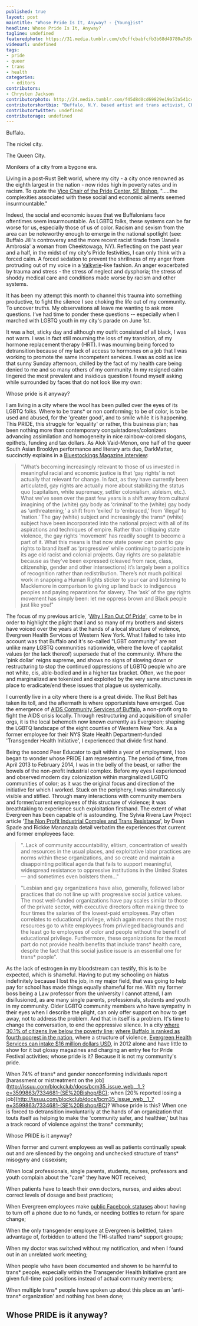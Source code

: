 ```yaml
---
published: true
layout: post
maintitle: "Whose Pride Is It, Anyway? - {Young}ist"
headline: Whose Pride Is It, Anyway?
tagline: undefined
featuredphoto: https://31.media.tumblr.com/c0cffcbabfcfb3b68d49780a7d8db44d/tumblr_inline_n564v7k2f21r4k2ut.jpg
videourl: undefined
tags:
- pride
- queer
- trans
- health
categories: 
  - editors
contributors:
- Chrysten Jackson
contributorphoto: http://24.media.tumblr.com/f45d8d0cd69829e19a53a541c498cae3/tumblr_n5672rSEVk1rq2ndso1_1280.jpg
contributorshortbio: "Buffalo, N.Y. based artist and trans activist, CHRYSALISAMIDST."
contributortwitter: undefined
contributorage: undefined
---
```


Buffalo. 

The nickel city. 

The Queen City. 

Monikers of a city from a bygone era. 

Living in a post-Rust Belt world, where my city - a city once renowned as the eighth largest in the nation - now rides high in poverty rates and in racism. To quote the [Vice Chair of the Pride Center, SE Bishop](http://wivb.com/2014/06/05/buffalo-is-4th-poorest-city-in-nation/), ".....the complexities associated with these social and economic ailments seemed insurmountable."

Indeed, the social and economic issues that we Buffalonians face oftentimes seem insurmountable. As LGBTQ folks, these systems can be far worse for us, especially those of us of color. Racism and sexism from the area can be noteworthy enough to emerge in the national spotlight (see: Buffalo Jill's controversy and the more recent racist tirade from 'Janelle Ambrosia' a woman from Cheektowaga, NY). Reflecting on the past year and a half, in the midst of my city's Pride festivities, I can only think with a forced calm. A forced sedation to prevent the shrillness of my anger from protruding out of my voice in a [Valkyrie](http://en.wikipedia.org/wiki/Valkyrie)-like fashion. An anger exacerbated by trauma and stress - the stress of neglect and dysphoria; the stress of shoddy medical care and conditions made worse by racism and other systems.

It has been my attempt this month to channel this trauma into something productive, to fight the silence I see choking the life out of my community. To uncover truths. My observations all leave me wanting to ask more questions. I’ve had time to ponder these questions -- especially when I marched with LGBTQ youth in my city's parade on June 1st.

It was a hot, sticky day and although my outfit consisted of all black, I was not warm. I was in fact still mourning the loss of my transition, of my hormone replacement therapy (HRT). I was mourning being forced to detransition because of my lack of access to hormones on a job that I was working to promote the same incompetent services. I was as cold as ice that sunny Sunday afternoon, chilled by the fact of my health care being denied to me and so many others of my community. In my resigned calm lingered the most prevalent and insidious question I found myself asking while surrounded by faces that do not look like my own:

Whose pride is it anyway?

I am living in a city where the wool has been pulled over the eyes of its LGBTQ folks. Where to be trans* or non conforming; to be of color, is to be used and abused, for the 'greater good', and to smile while it is happening. This PRIDE, this struggle for 'equality' or rather, this business plan; has been nothing more than contemporary conquistadores/colonizers advancing assimilation and homogeneity in nice rainbow-colored slogans, epithets, funding and tax dollars. As Alok Vaid-Menon, one half of the queer South Asian Brooklyn performance and literary arts duo, DarkMatter, succinctly explains in a [Bluestockings Magazine interview](http://bluestockingsmag.com/2014/05/19/darkmatter/): 

>”What’s becoming increasingly relevant to those of us invested in meaningful racial and economic justice is that ‘gay rights’ is not actually that relevant for change. In fact, as they have currently been articulated, gay rights are actually more about stabilizing the status quo (capitalism, white supremacy, settler colonialism, ableism, etc.). What we’ve seen over the past few years is a shift away from cultural imagining of the (white) gay body as ‘criminal’ to the (white) gay body as ‘unthreatening;’ a shift from ‘exiled’ to ‘embraced,’ from ‘illegal’ to ‘nation.’ The gay (white) subject and increasingly the trans* (white) subject have been incorporated into the national project with all of its aspirations and techniques of empire. Rather than critiquing state violence, the gay rights ‘movement’ has readily sought to become a part of it. What this means is that now state power can point to gay rights to brand itself as ‘progressive’ while continuing to participate in its age old racist and colonial projects. Gay rights are so palatable because as they’ve been expressed (cleaved from race, class, citizenship, gender and other intersections) it’s largely been a politics of recognition rather than redistribution. There’s not much political work in snapping a Human Rights sticker to your car and listening to Macklemore in comparison to giving up land back to indigenous peoples and paying reparations for slavery. The ‘ask’ of the gay rights movement has simply been: let me oppress brown and Black people just like you!" 

The focus of my previous article, '[Why I Ran Out Of Pride](http://youngist.org/why-i-ran-out-of-pride/)', came to be in order to highlight the plight that I and so many of my brothers and sisters have voiced over the years at the hands of a local structure of violence, Evergreen Health Services of Western New York. What I failed to take into account was that Buffalo and it's so-called "LGBT community" are not unlike many LGBTQ communities nationwide, where the love of capitalist values (or the lack thereof) supersede that of the community. Where the 'pink dollar' reigns supreme, and shows no signs of slowing down or restructuring to stop the continued oppressions of LGBTQ people who are not white, cis, able-bodied and in a higher tax bracket. Often, we the poor and marginalized are tokenized and exploited by the very same structures in place to eradicate/end these issues that plague us systemically. 

I currently live in a city where there is a great divide. The Rust Belt has taken its toll, and the aftermath is where opportunists have emerged. Cue the emergence of [AIDS Community Services of Buffalo](http://www.evergreenhs.org/), a non-profit org to fight the AIDS crisis locally. Through restructuring and acquisition of smaller orgs, it is the local behemoth now known currently as Evergreen; shaping the LGBTQ landscape of the eight counties of Western New York. As a former employee for their NYS State Health Department-funded 'Transgender Health Initiative', I experienced that divide first hand. 

 Being the second Peer Educator to quit within a year of employment, I too began to wonder whose PRIDE I am representing. The period of time, from April 2013 to February 2014, I was in the belly of the beast, or rather the bowels of the non-profit industrial complex. Before my eyes I experienced and observed modern day colonization within marginalized LGBTQ communities of color; as it was the original focus and direction of the initiative for which I worked. Stuck on the periphery, I was simultaneously visible and stifled. Through many interactions with community members and former/current employees of this structure of violence; it was breathtaking to experience such exploitation firsthand. The extent of what Evergreen has been capable of is astounding. The Sylvia Rivera Law Project article '[The Non Profit Industrial Complex and Trans Resistance](http://srlp.org/the-nonprofit-industrial-complex-and-trans-resistance/)', by Dean Spade and Rickke Mananzala detail verbatim the experiences that current and former employees face: 

>"..Lack of community accountability, elitism, concentration of wealth and resources in the usual places, and exploitative labor practices are norms within these organizations, and so create and maintain a disappointing political agenda that fails to support meaningful, widespread resistance to oppressive institutions in the United States — and sometimes even bolsters them..."

>"Lesbian and gay organizations have also, generally, followed labor practices that do not line up with progressive social justice values. The most well-funded organizations have pay scales similar to those of the private sector, with executive directors often making three to four times the salaries of the lowest-paid employees. Pay often correlates to educational privilege, which again means that the most resources go to white employees from privileged backgrounds and the least go to employees of color and people without the benefit of educational privilege. Furthermore, these organizations for the most part do not provide health benefits that include trans* health care, despite the fact that this social justice issue is an essential one for trans* people". 

As the lack of estrogen in my bloodstream can testify, this is to be expected, which is shameful. Having to put my schooling on hiatus indefinitely because I lost the job, in my major field, that was going to help pay for school has made things equally shameful for me. With my former boss being a Law professor from the university I cannot attend, I am disillusioned, as are many single parents, professionals, students and youth in my community. Older LGBTQ community members who have sympathy in their eyes when I describe the plight, can only offer support on how to get away, not to address the problem. And that in itself is a problem. It's time to change the conversation, to end the oppressive silence. In a city [where 30.1% of citizens live below the poverty line](http://quickfacts.census.gov/qfd/states/36/3611000.html); [where Buffalo is ranked as fourth poorest in the nation](http://wivb.com/2014/06/05/buffalo-is-4th-poorest-city-in-nation/), where a structure of violence, [Evergreen Health Services can intake $16 million dollars USD](http://www.evergreenhs.org/_pdf/EHS9902012.pdf%20), in 2012 alone and have little to show for it but glossy magazines and charging an entry fee for Pride Festival activities; whose pride is it? Because it is not my community's pride.

When 74% of trans* and gender nonconforming individuals report [harassment or mistreatment on the job](http://issuu.com/blockclub/docs/bcm35_issue_web__1_?e=3599863/7334681-(SE%20Bishop/BC); when [20% reported losing a job](http://issuu.com/blockclub/docs/bcm35_issue_web__1_?e=3599863/7334681-(SE%20Bishop/BC)? Whose pride is this? When one is forced to detransition involuntarily at the hands of an organization that touts itself as helping to make the 'community safer, and healthier,' but has a track record of violence against the trans* community;


Whose PRIDE is it anyway?


When former and current employees as well as patients continually speak out and are silenced by the ongoing and unchecked structure of trans* misogyny and cissexism;

When local professionals, single parents, students, nurses, professors and youth complain about the "care" they have NOT received;

When patients have to teach their own doctors, nurses, and aides about correct levels of dosage and best practices;

When Evergreen employees make [public Facebook statuses](http://www.evergreenhs.org/history.php) about having to turn off a phone due to no funds, or needing bottles to return for spare change; 

When the only transgender employee at Evergreen is belittled, taken advantage of, forbidden to attend the THI-staffed trans* support groups; 

When my doctor was switched without my notification, and when I found out in an unrelated work meeting;

When people who have been documented and shown to be harmful to trans* people, especially within the Transgender Health Initiative grant are given full-time paid positions instead of actual community members;

When multiple trans* people have spoken up about this place as an 'anti-trans* organization' and nothing has been done;


 Whose PRIDE is it anyway?
---
